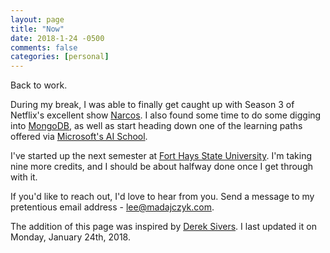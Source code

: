 ```yaml
---
layout: page
title: "Now"
date: 2018-1-24 -0500
comments: false
categories: [personal]
---
```


Back to work.

During my break, I was able to finally get caught up with Season 3 of Netflix's
excellent show [Narcos][5].  I also  found some time to do some digging into
[MongoDB][6], as well as start heading down one of the learning paths offered via
[Microsoft's AI School][7].

I've started up the next semester at [Fort Hays State University][1].  I'm taking
nine more credits, and I should be about halfway done once I get through with it.

If you'd like to reach out, I'd love to hear from you.  Send a message to my
pretentious email address - <lee@madajczyk.com>.

The addition of this page was inspired by [Derek Sivers][2].  I last updated
it on Monday, January 24th, 2018.

[1]: https://www.fhsu.edu/
[2]: https://sivers.org/now
[3]: https://en.wikipedia.org/wiki/Ryanverse
[4]: https://www.raspberrypi.org/
[5]: https://www.netflix.com/title/80025172
[6]: https://www.mongodb.com/
[7]: https://aischool.microsoft.com/